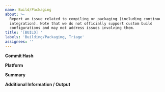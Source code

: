 ```yaml
---
name: Build/Packaging
about: >-
  Report an issue related to compiling or packaging (including continuous
  integration). Note that we do not officially support custom build
  configurations and may not address issues involving them.
title: '[BUILD] '
labels: 'Building/Packaging, Triage'
assignees: ''
---
```

**Commit Hash** <!-- 8 character string of letters/numbers in title bar (e.g. 3ea173c9) -->


**Platform**


**Summary**


**Additional Information / Output**
